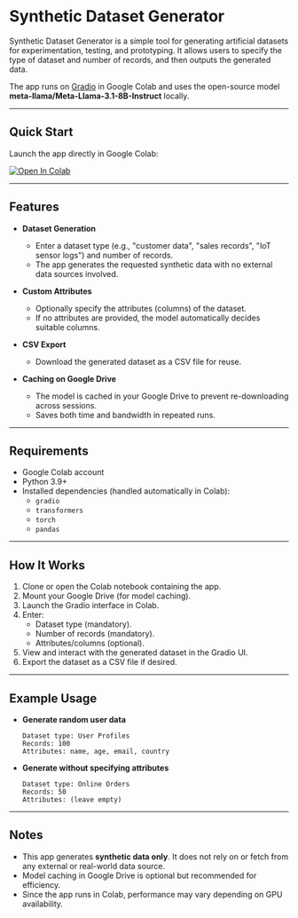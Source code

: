 # Synthetic Dataset Generator

Synthetic Dataset Generator is a simple tool for generating artificial datasets for experimentation, testing, and prototyping. It allows users to specify the type of dataset and number of records, and then outputs the generated data.  

The app runs on [Gradio](https://gradio.app) in Google Colab and uses the open-source model **meta-llama/Meta-Llama-3.1-8B-Instruct** locally.  

---

## Quick Start

Launch the app directly in Google Colab:  

[![Open In Colab](https://colab.research.google.com/assets/colab-badge.svg)](https://colab.research.google.com/github/3omar3allam/synthetic-dataset-generator/blob/main/Synthetic_Dataset_Generator.ipynb)

---

## Features

- **Dataset Generation**
  - Enter a dataset type (e.g., "customer data", "sales records", "IoT sensor logs") and number of records.
  - The app generates the requested synthetic data with no external data sources involved.

- **Custom Attributes**
  - Optionally specify the attributes (columns) of the dataset.
  - If no attributes are provided, the model automatically decides suitable columns.

- **CSV Export**
  - Download the generated dataset as a CSV file for reuse.

- **Caching on Google Drive**
  - The model is cached in your Google Drive to prevent re-downloading across sessions.
  - Saves both time and bandwidth in repeated runs.

---

## Requirements

- Google Colab account  
- Python 3.9+  
- Installed dependencies (handled automatically in Colab):
  - `gradio`
  - `transformers`
  - `torch`
  - `pandas`

---

## How It Works

1. Clone or open the Colab notebook containing the app.
2. Mount your Google Drive (for model caching).
3. Launch the Gradio interface in Colab.
4. Enter:
   - Dataset type (mandatory).
   - Number of records (mandatory).
   - Attributes/columns (optional).
5. View and interact with the generated dataset in the Gradio UI.
6. Export the dataset as a CSV file if desired.

---

## Example Usage

- **Generate random user data**
  ```
  Dataset type: User Profiles
  Records: 100
  Attributes: name, age, email, country
  ```

- **Generate without specifying attributes**
  ```
  Dataset type: Online Orders
  Records: 50
  Attributes: (leave empty)
  ```

---

## Notes

- This app generates **synthetic data only**. It does not rely on or fetch from any external or real-world data source.
- Model caching in Google Drive is optional but recommended for efficiency.
- Since the app runs in Colab, performance may vary depending on GPU availability.
